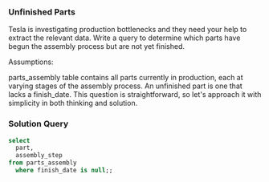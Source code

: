 ###  Unfinished Parts


Tesla is investigating production bottlenecks and they need your help to extract the relevant data. Write a query to determine which parts have begun the assembly process but are not yet finished.

Assumptions:

parts_assembly table contains all parts currently in production, each at varying stages of the assembly process.
An unfinished part is one that lacks a finish_date.
This question is straightforward, so let's approach it with simplicity in both thinking and solution. 


### Solution Query

```sql
select 
  part,
  assembly_step 
from parts_assembly
  where finish_date is null;;
```



